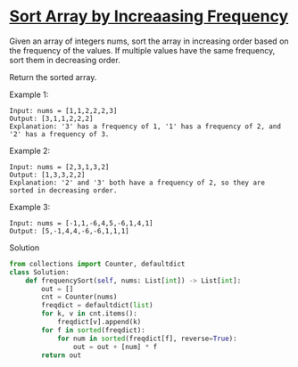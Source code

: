 # [Sort Array by Increaasing Frequency](https://leetcode.com/problems/sort-array-by-increasing-frequency/)

Given an array of integers nums, sort the array in increasing order based on the frequency of the values. If multiple 
values have the same frequency, sort them in decreasing order.

Return the sorted array.

Example 1:
```
Input: nums = [1,1,2,2,2,3]
Output: [3,1,1,2,2,2]
Explanation: '3' has a frequency of 1, '1' has a frequency of 2, and '2' has a frequency of 3.
```
Example 2:
```
Input: nums = [2,3,1,3,2]
Output: [1,3,3,2,2]
Explanation: '2' and '3' both have a frequency of 2, so they are sorted in decreasing order.
```
Example 3:
```
Input: nums = [-1,1,-6,4,5,-6,1,4,1]
Output: [5,-1,4,4,-6,-6,1,1,1]
```
Solution
```python
from collections import Counter, defaultdict
class Solution:
    def frequencySort(self, nums: List[int]) -> List[int]:
        out = []
        cnt = Counter(nums)
        freqdict = defaultdict(list)
        for k, v in cnt.items():
            freqdict[v].append(k)
        for f in sorted(freqdict):
            for num in sorted(freqdict[f], reverse=True):
                out = out + [num] * f
        return out
```